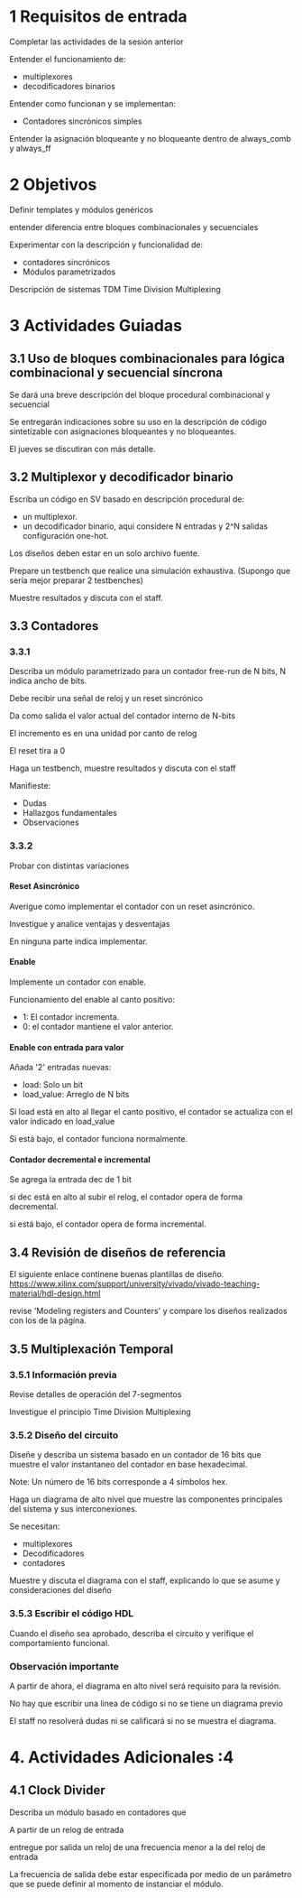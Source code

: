 # 1 Requisitos de entrada

Completar las actividades de la sesión anterior

Entender el funcionamiento de:
- multiplexores
- decodificadores binarios

Entender como funcionan y se implementan:
- Contadores sincrónicos simples

Entender la asignación bloqueante y no bloqueante dentro de always_comb y always_ff

# 2 Objetivos

Definir templates y módulos genéricos

entender diferencia entre bloques combinacionales y secuenciales

Experimentar con la descripción y funcionalidad de:
- contadores sincrónicos
- Módulos parametrizados

Descripción de sistemas TDM Time Division Multiplexing


# 3 Actividades Guiadas
## 3.1 Uso de bloques combinacionales para lógica combinacional y secuencial síncrona
Se dará una breve descripción del bloque procedural combinacional y secuencial

Se entregarán indicaciones sobre su uso en la descripción de código sintetizable con asignaciones bloqueantes y no bloqueantes.

El jueves se discutiran con más detalle.

## 3.2 Multiplexor y decodificador binario
Escriba un código en SV basado en descripción procedural de:
- un multiplexor.
- un decodificador binario, aquí considere N entradas y 2^N salidas configuración one-hot.

Los diseños deben estar en un solo archivo fuente.

Prepare un testbench que realice una simulación exhaustiva. (Supongo que sería mejor preparar 2 testbenches)

Muestre resultados y discuta con el staff.

## 3.3 Contadores

### 3.3.1
Describa un módulo parametrizado para un contador free-run de N bits, N indica ancho de bits.

Debe recibir una señal de reloj y un reset sincrónico

Da como salida el valor actual del contador interno de N-bits

El incremento es en una unidad por canto de relog

El reset tira a 0

Haga un testbench, muestre resultados y discuta con el staff

Manifieste:
- Dudas
- Hallazgos fundamentales
- Observaciones

### 3.3.2
Probar con distintas variaciones

#### Reset Asincrónico
Averigue como implementar el contador con un reset asincrónico.

Investigue y analice ventajas y desventajas

En ninguna parte indica implementar.

#### Enable
Implemente un contador con enable.

Funcionamiento del enable al canto positivo:
- 1: El contador incrementa.
- 0: el contador mantiene el valor anterior.

#### Enable con entrada para valor
Añada '2' entradas nuevas:
- load: Solo un bit
- load_value: Arreglo de N bits

Si load está en alto al llegar el canto positivo, el contador se actualiza con el valor indicado en load_value

Si está bajo, el contador funciona normalmente.

#### Contador decremental e incremental
Se agrega la entrada dec de 1 bit

si dec está en alto al subir el relog, el contador opera de forma decremental.

si está bajo, el contador opera de forma incremental.

## 3.4 Revisión de diseños de referencia
El siguiente enlace continene buenas plantillas de diseño.
https://www.xilinx.com/support/university/vivado/vivado-teaching-material/hdl-design.html

revise 'Modeling registers and Counters' y compare los diseños realizados con los de la página.

## 3.5 Multiplexación Temporal

### 3.5.1 Información previa
Revise detalles de operación del 7-segmentos

Investigue el principio Time Division Multiplexing

### 3.5.2 Diseño del circuito
Diseñe y describa un sistema basado en un contador de 16 bits que muestre el valor instantaneo del contador en base hexadecimal.

Note: Un número de 16 bits corresponde a 4 símbolos hex.

Haga un diagrama de alto nivel que muestre las componentes principales del sistema y sus interconexiones.

Se necesitan:
- multiplexores
- Decodificadores
- contadores

Muestre y discuta el diagrama con el staff, explicando lo que se asume y consideraciones del diseño

### 3.5.3 Escribir el código HDL
Cuando el diseño sea aprobado, describa el circuito y verifique el comportamiento funcional.

### Observación importante

A partir de ahora, el diagrama en alto nivel será requisito para la revisión.

No hay que escribir una linea de código si no se tiene un diagrama previo

El staff no resolverá dudas ni se calificará si no se muestra el diagrama.

# 4. Actividades Adicionales :4
## 4.1 Clock Divider

Describa un módulo basado en contadores que

A partir de un relog de entrada

entregue por salida un reloj de una frecuencia menor a la del reloj de entrada

La frecuencia de salida debe estar especificada por medio de un parámetro que se puede definir al momento de instanciar el módulo.


